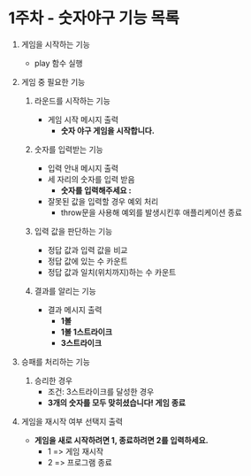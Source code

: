 # 1주차 - 숫자야구 기능 목록

1. 게임을 시작하는 기능
   * play 함수 실행

2. 게임 중 필요한 기능
   1. 라운드를 시작하는 기능
      * 게임 시작 메시지 출력
        * **숫자 야구 게임을 시작합니다.**

   2. 숫자를 입력받는 기능
      * 입력 안내 메시지 출력
      * 세 자리의 숫자를 입력 받음
        * **숫자를 입력해주세요 :**
      * 잘못된 값을 입력할 경우 예외 처리
        * throw문을 사용해 예외를 발생시킨후 애플리케이션 종료

   3. 입력 값을 판단하는 기능
      * 정답 값과 입력 값을 비교
      * 정답 값에 있는 수 카운트
      * 정답 값과 일치(위치까지)하는 수 카운트

   4. 결과를 알리는 기능
      * 결과 메시지 출력
        * **1볼**
        * **1볼 1스트라이크**
        * **3스트라이크**

3. 승패를 처리하는 기능
   1. 승리한 경우
      * 조건: 3스트라이크를 달성한 경우
      * **3개의 숫자를 모두 맞히셨습니다! 게임 종료**

   <!-- 2. 패배한 경우
      * 조건: 10개 라운드 내에 승리하지 못한 경우 -->

4. 게임을 재시작 여부 선택지 출력
   * **게임을 새로 시작하려면 1, 종료하려면 2를 입력하세요.**
     * 1 => 게임 재시작
     * 2 => 프로그램 종료
